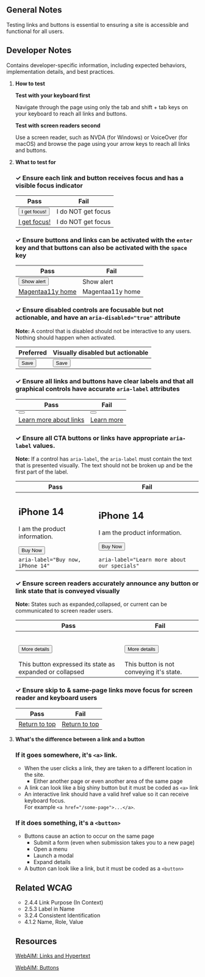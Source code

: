 ## General Notes

Testing links and buttons is essential to ensuring a site is accessible and functional for all
users.

## Developer Notes

Contains developer-specific information, including expected behaviors, implementation details, and
best practices.

1.  **How to test**

    **Test with your keyboard first**

    Navigate through the page using only the tab and shift + tab keys on your keyboard to reach all
    links and buttons.

    **Test with screen readers second**

    Use a screen reader, such as NVDA (for Windows) or VoiceOver (for macOS) and browse the page
    using your arrow keys to reach all links and buttons.

2.  **What to test for**

      <div class="how-to-test-checklist-item">
        <h3>✓ Ensure each link and button receives focus and has a visible focus indicator</h3>
        <table >
        <thead>
            <th scope="col">
            Pass
            </th>
            <th scope="col">
            Fail
            </th>
        </thead>
        <tbody>
        <tr>
            <td>
            <button class="Magentaa11y-button Magentaa11y-button--primary">I get focus!</button>
            </td>
            <td>
            <div class="Magentaa11y-button Magentaa11y-button--primary">I do NOT get focus</div>
            </td>
        </tr>
            <tr>
            <td>
            <a href="#">I get focus!</a>
            </td>
            <td>
            <a>I do NOT get focus</a>
            </td>
        </tr>
        </tbody>
        </table>
      </div>

      <div class="how-to-test-checklist-item">
        <h3>✓ Ensure buttons and links can be activated with the <code>enter</code> key and that buttons can also be activated with the <code>space</code> key</h3>
        <table >
            <thead>
            <th scope="col">
                Pass
            </th>
            <th scope="col">
                Fail
            </th>
            </thead>
            <tbody>
            <tr>
            <td>
                <button class="Magentaa11y-button Magentaa11y-button--primary" data-fn="showAlert">Show alert</button>
            </td>
            <td>
                <div class="Magentaa11y-button Magentaa11y-button--primary" type="button" tabindex="0" data-fn="showMouseAlert" data-event="onMouseDown">
                Show alert
                </div>
            </td>
            </tr>
                <tr>
            <td>
                <a href="/home">Magentaa11y home</a>
            </td>
            <td>
                <a tabindex="0" data-fn="goToHome" data-event="onMouseUp" >Magentaa11y home</a>
            </td>
            </tr>
            </tbody>
        </table>
      </div>

      <div class="how-to-test-checklist-item">
          <h3>✓ Ensure disabled controls are focusable but not actionable, and have an <code>aria-disabled="true"</code> attribute</h3>
          <p><strong>Note:</strong> A control that is disabled should not be interactive to any users. Nothing should happen when activated.</p>
          <table >
              <thead>
              <th scope="col">
                  Preferred
              </th>
              <th scope="col">
                  Visually disabled but actionable
              </th>
              </thead>
              <tbody>
              <tr>
              <td>
                  <button class="Magentaa11y-button Magentaa11y-button--primary" aria-disabled="true">Save</button>
              </td>
              <td>
                  <button class="Magentaa11y-button Magentaa11y-button--primary visually-disabled" tabindex="-1" data-fn="showAlertWhenDisabled">Save</button>
              </td>
              </tr>
              </tbody>
          </table>
      </div>

      <div class="how-to-test-checklist-item">
          <h3>✓ Ensure all links and buttons have clear labels and that all graphical controls have accurate <code>aria-label</code> attributes</h3>
          <table >
              <thead>
              <th scope="col">
                  Pass
              </th>
              <th scope="col">
                  Fail
              </th>
              </thead>
              <tbody>
                  <tr>
              <td>
                  <button data-icon="playCircleOutlined" aria-label="Play video" />
              </td>
              <td>
                  <button data-icon="playCircleOutlined">
                  </button>
              </td>
              </tr>
              <tr>
              <td>
                  <a href="https://www.magentaa11y.com/checklist-web/link/">
              Learn more about links
          </a>
              </td>
              <td>
                  <a href="https://www.magentaa11y.com/checklist-web/link/">
              Learn more
          </a>
              </td>
              </tr>
              </tbody>
          </table>
      </div>

      <div class="how-to-test-checklist-item">
          <h3>✓ Ensure all CTA buttons or links have appropriate <code>aria-label</code> values.</h3>
          <p><strong>Note:</strong> If a control has <code>aria-label</code>, the <code>aria-label</code> must contain the text that is presented visually. The text should not be broken up and be the first part of the label.</p>
          <table>
          <thead>
              <th scope="col">
              Pass
              </th>
              <th scope="col">
              Fail
              </th>
          </thead>
          <tbody>
              <tr>
              <td>
              <h2>iPhone 14</h2>
              <p>I am the product information.</p>
              <button class="Magentaa11y-button Magentaa11y-button--primary" aria-label="Buy now, iPhone 14">Buy Now</button>
              </td>
              <td>
              <h2>iPhone 14</h2>
              <p>I am the product information.</p>
              <button class="Magentaa11y-button Magentaa11y-button--primary" aria-label="Learn more about our specials">Buy Now</button>
              </td>
          </tr>
          <tr>
              <td>
              <code>aria-label="Buy now, iPhone 14"</code>
              </td>
              <td>
              <code>aria-label="Learn more about our specials"</code>
              </td>
          </tr>
          </tbody>
          </table>
      </div>

      <div class="how-to-test-checklist-item">
        <h3>✓ Ensure screen readers accurately announce any button or link state that is conveyed visually</h3>
        <p><strong>Note:</strong> States such as expanded,collapsed, or current can be communicated to screen reader users.</p>
        <table>
          <thead>
            <th scope="col">Pass</th>
            <th scope="col">Fail</th>
          </thead>
          <tbody>
            <tr>
              <td>
                <div class="MagentaA11y-accordion">
                  <h2 class="MagentaA11y-accordion__heading">
                    <button
                      class="MagentaA11y-accordion__headline"
                      aria-expanded="false"
                      data-fn="toggleAccordionState"
                      aria-controls="list">
                      <span class="MagentaA11y-accordion__headline--text">More details</span>
                    </button>
                  </h2>
                  <div class="MagentaA11y-accordion__body" id="list">
                    This button expressed its state as expanded or collapsed
                  </div>
                </div>
              </td>
              <td>
                <!--  -->
                <div class="MagentaA11y-accordion">
                  <h2 class="MagentaA11y-accordion__heading">
                    <button class="MagentaA11y-accordion__headline" aria-controls="listB">
                      <span class="MagentaA11y-accordion__headline--text">More details</span>
                    </button>
                  </h2>
                  <div class="MagentaA11y-accordion__body" id="listB">
                    This button is not conveying it's state.
                  </div>
                </div>
              </td>
            </tr>
          </tbody>
        </table>
      </div>

      <div class="how-to-test-checklist-item">
        <h3>✓ Ensure skip to &amp; same-page links move focus for screen reader and keyboard users</h3>
        <table class="column-2">
          <thead>
            <tr><th scope="col">
              Pass
            </th>
            <th scope="col">
              Fail
            </th>
          </tr></thead>
          <tbody>
          <tr>
            <td>
            <a id="return-to-top-link" data-fn="scrollAndFocusMain" href="#">Return to top</a>
            </td>
            <td>
            <a href="#" data-fn="scrollToTopOnly">
            Return to top</a>
            </td>
          </tr> 
          </tbody>
        </table>
      </div>

3.  **What's the difference between a link and a button**

    ### If it goes somewhere, it's `<a>` link.

    - When the user clicks a link, they are taken to a different location in the site.
      - Either another page or even another area of the same page
    - A link can look like a big shiny button but it must be coded as `<a>` link
    - An interactive link should have a valid href value so it can receive keyboard focus.<br>For
      example `<a href="/some-page">...</a>`.

    ### If it does something, it's a `<button>`

    - Buttons cause an action to occur on the same page
      - Submit a form (even when submission takes you to a new page)
      - Open a menu
      - Launch a modal
      - Expand details
    - A button can look like a link, but it must be coded as a `<button>`

    ## Related WCAG

    - 2.4.4 Link Purpose (In Context)
    - 2.5.3 Label in Name
    - 3.2.4 Consistent Identification
    - 4.1.2 Name, Role, Value

    ## Resources

    [WebAIM: Links and Hypertext](https://webaim.org/techniques/hypertext/)

    [WebAIM: Buttons](https://webaim.org/techniques/forms/controls#button)

